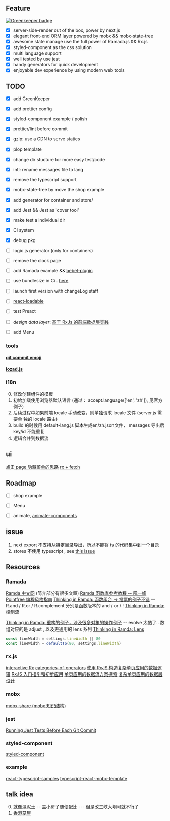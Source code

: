 ## Feature

[![Greenkeeper badge](https://badges.greenkeeper.io/mydearxym/mastani.svg)](https://greenkeeper.io/)

- [x] server-side-render out of the box, power by next.js
- [x] elegant front-end ORM layer powered by mobx && mobx-state-tree
- [x] awesome state manage use the full power of Ramada.js && Rx.js
- [x] styled-component as the css solution
- [x] multi language support
- [x] well tested by use jest
- [x] handy generators for quick development
- [x] enjoyable dev experience by using modern web tools

## TODO

- [x] add GreenKeeper
- [x] add prettier config
- [x] styled-component example / polish 
- [x] prettier/lint before commit
- [x] gzip: use a CDN to serve statics 
- [x] plop template 
- [x] change dir stucture for more easy test/code
- [x] intl: rename messages file to lang
- [x] remove the typescript support
- [x] mobx-state-tree by move the shop example
- [x] add generator for container and store/
- [x] add Jest && Jest as 'cover tool'
- [x] make test a individual dir
- [x] CI system
- [x] debug pkg
- [ ] logic.js generator (only for containers)
- [ ] remove the clock page
- [ ] add Ramada example && [bebel-plugin](https://github.com/megawac/babel-plugin-ramda)
- [ ] use bundlesize in Ci . [here](https://github.com/siddharthkp/bundlesize)
- [ ] launch first version with changeLog staff
- [ ] [react-loadable](https://github.com/thejameskyle/react-loadable)
- [ ] test Preact
- [ ] *design data layer*: [基于 RxJs 的前端数据层实践](https://juejin.im/post/59a7d6d06fb9a0247804f2aa)
- [ ] add Menu


### tools
  #### [git commit emoji](https://github.com/liuchengxu/git-commit-emoji-cn)
  #### [lozad.js](https://github.com/ApoorvSaxena/lozad.js)

### i18n 

0. 修改创建组件的模板
1. 初始加载使用浏览器默认语言 (通过： accept.language(['en', 'zh']), 见官方例子)
2. 后续过程中如果前端 locale 手动改变，则单独请求 locale 文件 (server.js 需要单
   独的 locale 路由)
3. build 的时候用 default-lang.js 脚本生成en/zh.json文件， messages 导出后 key/id 不能重复
4. 逻辑合并到数据流

## ui
  [点击 page 隐藏菜单的思路](https://stackoverflow.com/questions/152975/how-do-i-detect-a-click-outside-an-element)
  [rx + fetch](https://github.com/Cmdv/React-RxJS/blob/836d20a09f66f94db4c3e2206b14b203bf8836a1/src/intent/json-intent.js)

## Roadmap

- [ ] shop example
- [ ] Menu
- [ ] animate, [animate-components](https://github.com/nitin42/animate-components/tree/master/packages/animate-keyframes)


## issue

1. next export 不支持从特定目录导出，所以不能将 ts 的代码集中到一个目录
2. stores 不使用 typescript , see [this issue](https://github.com/mobxjs/mobx-state-tree/issues/276)


## Resources

### Ramada
   [Ramda 中文网](http://ramda.cn/) (简介部分有很多文章)
   [Ramda 函数库参考教程 -- 阮一峰](http://www.ruanyifeng.com/blog/2017/03/ramda.html)
   [Pointfree 编程风格指南](http://www.ruanyifeng.com/blog/2017/03/pointfree.html)
   [Thinking in Ramda: 函数组合 -> 投票的例子不错](https://adispring.coding.me/2017/06/10/Thinking-in-Ramda-Combining-Functions/) --
   R.and / R.or / R.complement 分别是函数版本的 and / or / !
   [Thinking in Ramda: 控制流](https://adispring.coding.me/2017/06/11/Thinking-in-Ramda-Declarative-Programming/)

   [Thinking in Ramda: 重构的例子，涉及很多对象的操作例子](https://adispring.coding.me/2017/06/16/Thinking-in-Ramda-Immutability-and-Objects/) --
   evolve 太酷了.. 数组对应的是 adjust , 以及更通用的 lens 系列
   [Thinking in Ramda: Lens](https://adispring.coding.me/2017/06/18/Thinking-in-Ramda-Lenses/)

   
   ```js
   const lineWidth = settings.lineWidth || 80
   const lineWidth = defaultTo(80, settings.lineWidth)
   ```



### rx.js
  [interactive Rx](http://rxmarbles.com/)
  [categories-of-operators](http://reactivex.io/rxjs/manual/overview.html#categories-of-operators)
  [使用 RxJS 构造复杂单页应用的数据逻辑](https://github.com/xufei/blog/issues/38)
  [RxJS 入门指引和初步应用](https://github.com/xufei/blog/issues/44)
  [单页应用的数据流方案探索](https://github.com/xufei/blog/issues/47)
  [复杂单页应用的数据层设计](https://github.com/xufei/blog/issues/42)

### mobx
  [mobx-share (mobx 知识结构)](https://ckinmind.github.io/mobx-share/)
  
### jest
  [Running Jest Tests Before Each Git Commit](https://benmccormick.org/2017/02/26/running-jest-tests-before-each-git-commit/)

### styled-component
  [styled-component](https://www.styled-components.com/docs)

### example
  [react-typescript-samples](https://github.com/Lemoncode/react-typescript-samples)
  [typescript-react-mobx-template](https://github.com/dimafeng/typescript-react-mobx-template)


## talk idea
  0. 就像混泥土 -- 盖小房子随便配比 --- 但是改三峡大坝可就不行了
  1. [香港笼屋](https://www.zhihu.com/question/19757290)

  

